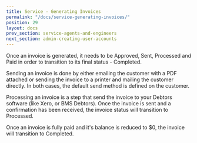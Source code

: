 ```yaml
---
title: Service - Generating Invoices
permalink: "/docs/service-generating-invoices/"
position: 29
layout: docs
prev_section: service-agents-and-engineers
next_section: admin-creating-user-accounts
---
```


Once an invoice is generated, it needs to be Approved, Sent, Processed and Paid in order to transition to its final status - Completed.

Sending an invoice is done by either emailing the customer with a PDF attached or sending the invoice to a printer and mailing the customer directly. In both cases, the default send method is defined on the customer.

Processing an invoice is a step that send the invoice to your Debtors software (like Xero, or BMS Debtors). Once the invoice is sent and a confirmation has been received, the invoice status will transition to Processed.

Once an invoice is fully paid and it's balance is reduced to $0, the invoice will transition to Completed.
